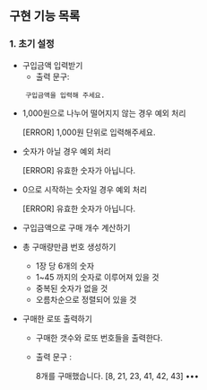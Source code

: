 ## 구현 기능 목록

### 1. 초기 설정
- 구입금액 입력받기
  - 출력 문구: 
```
    구입금액을 입력해 주세요.
```
  - 1,000원으로 나누어 떨어지지 않는 경우 예외 처리

      [ERROR] 1,000원 단위로 입력해주세요.

  - 숫자가 아닐 경우 예외 처리

      [ERROR] 유효한 숫자가 아닙니다.

  - 0으로 시작하는 숫자일 경우 예외 처리

      [ERROR] 유효한 숫자가 아닙니다.

- 구입금액으로 구매 개수 계산하기

- 총 구매량만큼 번호 생성하기
  - 1장 당 6개의 숫자
  - 1~45 까지의 숫자로 이루어져 있을 것
  - 중복된 숫자가 없을 것
  - 오름차순으로 정렬되어 있을 것

- 구매한 로또 출력하기
  - 구매한 갯수와 로또 번호들을 출력한다.
  - 출력 문구 : 

      8개를 구매했습니다.
      [8, 21, 23, 41, 42, 43]
      •••





